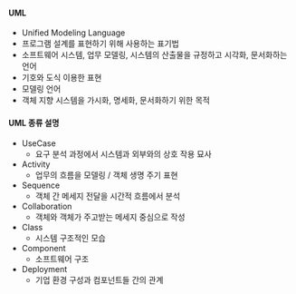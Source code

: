 #### UML

- Unified Modeling Language
- 프로그램 설계를 표현하기 위해 사용하는 표기법
- 소프트웨어 시스템, 업무 모델링, 시스템의 산출물을 규정하고 시각화, 문서화하는 언어
- 기호와 도식 이용한 표현
- 모델링 언어
- 객체 지향 시스템을 가시화, 명세화, 문서화하기 위한 목적

#### UML 종류 설명

- UseCase
  - 요구 분석 과정에서 시스템과 외부와의 상호 작용 묘사
- Activity
  - 업무의 흐름을 모델링 / 객체 생명 주기 표현
- Sequence
  - 객체 간 메세지 전달을 시간적 흐름에서 분석
- Collaboration
  - 객체와 객체가 주고받는 메세지 중심으로 작성
- Class
  - 시스템 구조적인 모습
- Component
  - 소프트웨어 구조
- Deployment
  - 기업 환경 구성과 컴포넌트들 간의 관계
